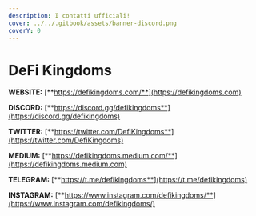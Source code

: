 ```yaml
---
description: I contatti ufficiali!
cover: ../../.gitbook/assets/banner-discord.png
coverY: 0
---
```


# DeFi Kingdoms

**WEBSITE:** [**https://defikingdoms.com/**](https://defikingdoms.com)

**DISCORD:** [**https://discord.gg/defikingdoms**](https://discord.gg/defikingdoms)

**TWITTER:** [**https://twitter.com/DefiKingdoms**](https://twitter.com/DefiKingdoms)

**MEDIUM:** [**https://defikingdoms.medium.com/**](https://defikingdoms.medium.com)

**TELEGRAM:** [**https://t.me/defikingdoms**](https://t.me/defikingdoms)

**INSTAGRAM:** [**https://www.instagram.com/defikingdoms/**](https://www.instagram.com/defikingdoms/)
